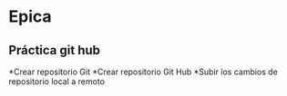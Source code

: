 # Epica
## Práctica git hub
*Crear repositorio Git
*Crear repositorio Git Hub
*Subir los cambios de repositorio local a remoto
